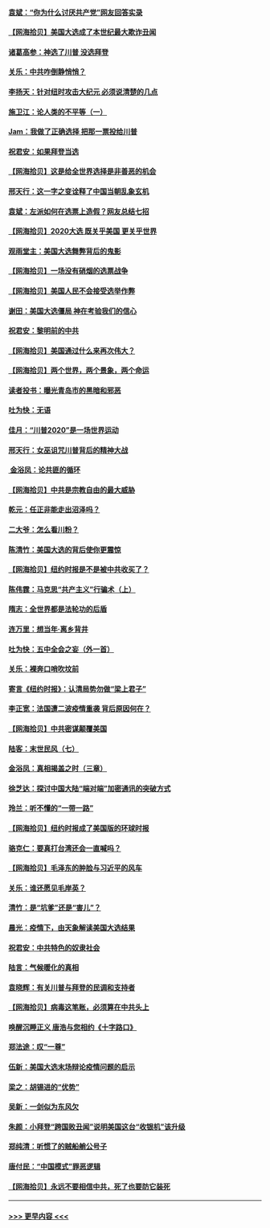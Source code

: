 #### [袁斌：“你为什么讨厌共产党”网友回答实录](../pages/nsc993/n12540208.md?t=11111202) 
#### [【网海拾贝】美国大选成了本世纪最大欺诈丑闻](../pages/nsc993/n12538029.md?t=11111202) 
#### [诸葛高参：神选了川普 没选拜登](../pages/nsc993/n12537664.md?t=11111202) 
#### [关乐：中共咋倒静悄悄？](../pages/nsc993/n12537615.md?t=11111202) 
#### [李扬天：针对纽时攻击大纪元 必须说清楚的几点](../pages/nsc993/n12536001.md?t=11111202) 
#### [施卫江：论人类的不平等（一）](../pages/nsc993/n12535700.md?t=11111202) 
#### [Jam：我做了正确选择 把那一票投给川普](../pages/nsc993/n12535743.md?t=11111202) 
#### [祝君安：如果拜登当选](../pages/nsc993/n12535726.md?t=11111202) 
#### [【网海拾贝】这是给全世界选择是非善恶的机会](../pages/nsc993/n12535061.md?t=11111202) 
#### [邢天行：这一字之变诠释了中国当朝乱象玄机](../pages/nsc993/n12533446.md?t=11111202) 
#### [袁斌：左派如何在选票上造假？网友总结七招](../pages/nsc993/n12533180.md?t=11111202) 
#### [【网海拾贝】2020大选 既关乎美国 更关乎世界](../pages/nsc993/n12533161.md?t=11111202) 
#### [观雨堂主：美国大选舞弊背后的鬼影](../pages/nsc993/n12533153.md?t=11111202) 
#### [【网海拾贝】一场没有硝烟的选票战争](../pages/nsc993/n12531883.md?t=11111202) 
#### [【网海拾贝】美国人民不会接受选举作弊](../pages/nsc993/n12528850.md?t=11111202) 
#### [谢田：美国大选僵局 神在考验我们的信心](../pages/nsc993/n12527932.md?t=11111202) 
#### [祝君安：黎明前的中共](../pages/nsc993/n12524071.md?t=11111202) 
#### [【网海拾贝】美国通过什么来再次伟大？](../pages/nsc993/n12523844.md?t=11111202) 
#### [【网海拾贝】两个世界，两个景象，两个命运](../pages/nsc993/n12521419.md?t=11111202) 
#### [读者投书：曝光青岛市的黑暗和邪恶](../pages/nsc993/n12520988.md?t=11111202) 
#### [吐为快：无语](../pages/nsc993/n12518588.md?t=11111202) 
#### [佳月：“川普2020”是一场世界运动](../pages/nsc993/n12518581.md?t=11111202) 
#### [邢天行：女巫诅咒川普背后的精神大战](../pages/nsc993/n12517257.md?t=11111202) 
#### [ 金浴凤：论共匪的循环](../pages/nsc993/n12517133.md?t=11111202) 
#### [【网海拾贝】中共是宗教自由的最大威胁](../pages/nsc993/n12516879.md?t=11111202) 
#### [乾元：任正非能走出沼泽吗？](../pages/nsc993/n12515831.md?t=11111202) 
#### [二大爷：怎么看川粉？](../pages/nsc993/n12515820.md?t=11111202) 
#### [陈清竹：美国大选的背后使你更震惊](../pages/nsc993/n12515589.md?t=11111202) 
#### [【网海拾贝】纽约时报是不是被中共收买了？](../pages/nsc993/n12515122.md?t=11111202) 
#### [陈伟霆：马克思“共产主义”行骗术（上）](../pages/nsc993/n12510217.md?t=11111202) 
#### [隋志：全世界都是法轮功的后盾](../pages/nsc993/n12510636.md?t=11111202) 
#### [连万里：想当年‧离乡背井](../pages/nsc993/n12510623.md?t=11111202) 
#### [吐为快：五中全会之妄（外一首）](../pages/nsc993/n12510470.md?t=11111202) 
#### [关乐：裸奔口哨吹坟前](../pages/nsc993/n12510403.md?t=11111202) 
#### [寄言《纽约时报》：认清局势勿做“梁上君子”](../pages/nsc993/n12510042.md?t=11111202) 
#### [李正宽：法国遭二波疫情重袭 背后原因何在？](../pages/nsc993/n12509971.md?t=11111202) 
#### [【网海拾贝】中共密谋颠覆美国](../pages/nsc993/n12509816.md?t=11111202) 
#### [陆客：末世民风（七）](../pages/nsc993/n12507822.md?t=11111202) 
#### [金浴凤：真相揭盖之时（三章）](../pages/nsc993/n12507804.md?t=11111202) 
#### [徐芝达：探讨中国大陆“端对端”加密通讯的突破方式](../pages/nsc993/n12507682.md?t=11111202) 
#### [玲兰：听不懂的“一带一路”](../pages/nsc993/n12507669.md?t=11111202) 
#### [【网海拾贝】纽约时报成了美国版的环球时报](../pages/nsc993/n12507053.md?t=11111202) 
#### [骆克仁：要真打台湾还会一直喊吗？](../pages/nsc993/n12506843.md?t=11111202) 
#### [【网海拾贝】毛泽东的肿脸与习近平的风车](../pages/nsc993/n12504537.md?t=11111202) 
#### [关乐：谁还愿见毛岸英？](../pages/nsc993/n12503866.md?t=11111202) 
#### [清竹：是“坑爹”还是“害儿”？](../pages/nsc993/n12503034.md?t=11111202) 
#### [晨光：疫情下，由天象解读美国大选结果](../pages/nsc993/n12502536.md?t=11111202) 
#### [祝君安：中共特色的奴隶社会](../pages/nsc993/n12501529.md?t=11111202) 
#### [陆言：气候暖化的真相](../pages/nsc993/n12501183.md?t=11111202) 
#### [袁晓辉：有关川普与拜登的民调和支持者](../pages/nsc993/n12500433.md?t=11111202) 
#### [【网海拾贝】病毒这笔账，必须算在中共头上](../pages/nsc993/n12500320.md?t=11111202) 
#### [唤醒沉睡正义 唐浩与您相约《十字路口》](../pages/nsc993/n12497980.md?t=11111202) 
#### [郑法途：叹“一尊”](../pages/nsc993/n12498837.md?t=11111202) 
#### [伍新：美国大选末场辩论疫情问题的启示](../pages/nsc993/n12498829.md?t=11111202) 
#### [梁之：胡锡进的“优势”](../pages/nsc993/n12498780.md?t=11111202) 
#### [吴新：一剑似为东风欠](../pages/nsc993/n12498772.md?t=11111202) 
#### [朱颜：小拜登“跨国败丑闻”说明美国这台“收银机”该升级](../pages/nsc993/n12498731.md?t=11111202) 
#### [郑纯清：听惯了的贼船艄公号子](../pages/nsc993/n12498721.md?t=11111202) 
#### [唐付民：“中国模式”罪恶逻辑](../pages/nsc993/n12498310.md?t=11111202) 
#### [【网海拾贝】永远不要相信中共，死了也要防它装死](../pages/nsc993/n12498162.md?t=11111202) 

----
#### [ >>> 更早内容 <<< ](../indexes/nsc993-earlier.md)
